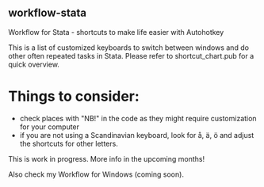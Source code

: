## workflow-stata
Workflow for Stata - shortcuts to make life easier with Autohotkey

This is a list of customized keyboards to switch between windows and do other often repeated tasks in Stata. Please refer to shortcut_chart.pub for a quick overview.

# Things to consider:
- check places with "NB!" in the code as they might require customization for your computer
- if you are not using a Scandinavian keyboard, look for å, ä, ö and adjust the shortcuts for other letters.

This is work in progress. More info in the upcoming months!

Also check my Workflow for Windows (coming soon).
